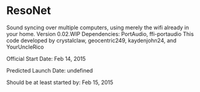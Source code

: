 # ResoNet
Sound syncing over multiple computers, using merely the wifi already in your home.
Version 0.02.WIP
Dependencies: PortAudio, ffi-portaudio
This code developed by crystalclaw, geocentric249, kaydenjohn24, and YourUncleRico

Official Start Date: Feb 14, 2015

Predicted Launch Date: undefined

Should be at least started by: Feb 15, 2015
